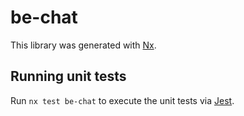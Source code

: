 # be-chat

This library was generated with [Nx](https://nx.dev).

## Running unit tests

Run `nx test be-chat` to execute the unit tests via [Jest](https://jestjs.io).
